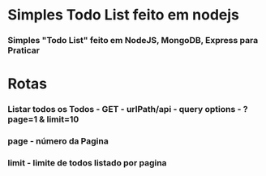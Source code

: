 # Simples Todo List feito em nodejs

### Simples "Todo List" feito em NodeJS, MongoDB, Express para Praticar

# Rotas

### Listar todos os Todos - GET - urlPath/api - query options - ?page=1 & limit=10
### page - número da Pagina
### limit - limite de todos listado por pagina
